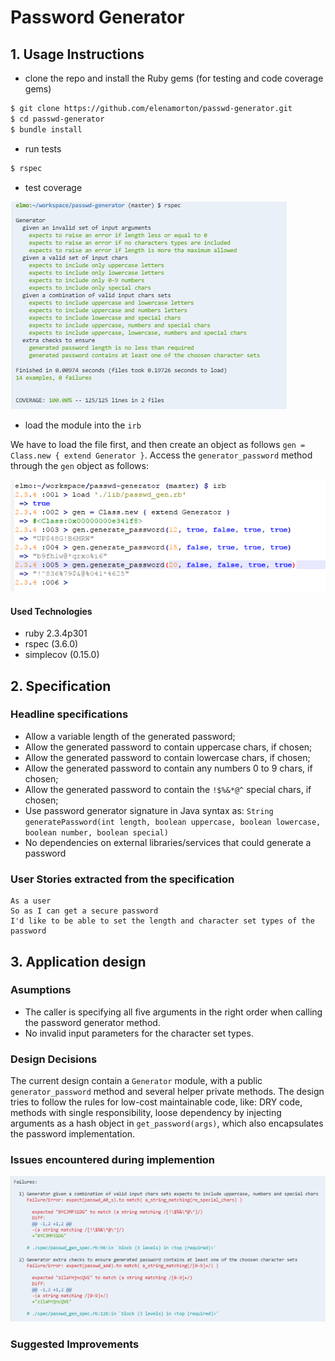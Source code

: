 # Password Generator

## 1. Usage Instructions
* clone the repo and install the Ruby gems (for testing and code coverage gems)

```sh
$ git clone https://github.com/elenamorton/passwd-generator.git
$ cd passwd-generator
$ bundle install
```
* run tests
```sh
$ rspec
```
* test coverage

![Test coverage](./docs/password_coverage.png)

* load the module into the `irb`

We have to load the file first, and then create an object as follows `gen = Class.new { extend Generator }`. Access the `generator_password` method through the `gen` object as follows:

![Test irb](./docs/password_irb.png)

#### Used Technologies
* ruby 2.3.4p301
* rspec (3.6.0)
* simplecov (0.15.0)

## 2. Specification

### Headline specifications
* Allow a variable length of the generated password;
* Allow the generated password to contain uppercase chars, if chosen;
* Allow the generated password to contain lowercase chars, if chosen;
* Allow the generated password to contain any numbers 0 to 9 chars, if chosen;
* Allow the generated password to contain the `!$%&*@^` special chars, if chosen;
* Use password generator signature in Java syntax as: `String generatePassword(int length, boolean uppercase, boolean lowercase, boolean number, boolean special)`
* No dependencies on external libraries/services that could generate a password

### User Stories extracted from the specification

```
As a user
So as I can get a secure password
I'd like to be able to set the length and character set types of the password
```

## 3. Application design

### Asumptions
* The caller is specifying all five arguments in the right order when calling the password generator method.
* No invalid input parameters for the character set types.

### Design Decisions
The current design contain a `Generator` module, with a public `generator_password` method and several helper private methods.
The design tries to follow the rules for low-cost maintainable code, like: DRY code, methods with single responsibility, loose dependency by injecting arguments as a hash object in `get_password(args)`, which also encapsulates the password implementation.

### Issues encountered during implemention

![Test failures](./docs/password_failures.png)

### Suggested Improvements

